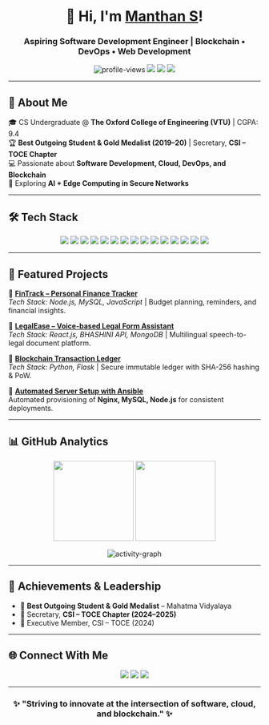 <!-- HEADER -->
<h1 align="center">🌟 Hi, I'm <a href="https://github.com/manthans2004">Manthan S</a>!</h1>
<h3 align="center">Aspiring Software Development Engineer | Blockchain • DevOps • Web Development</h3>

<p align="center">
  <img src="https://komarev.com/ghpvc/?username=manthans2004&label=Profile%20Views&color=0e75b6&style=flat" alt="profile-views" />
  <a href="mailto:manthansreddy@gmail.com"><img src="https://img.shields.io/badge/Email-%23EA4335.svg?&style=flat&logo=gmail&logoColor=white" /></a>
  <a href="https://www.linkedin.com/in/2004manthan-s"><img src="https://img.shields.io/badge/LinkedIn-%230A66C2.svg?&style=flat&logo=linkedin&logoColor=white" /></a>
  <a href="https://github.com/manthans2004"><img src="https://img.shields.io/badge/GitHub-%23181717.svg?&style=flat&logo=github&logoColor=white" /></a>
</p>

---

## 🚀 About Me  
🎓 CS Undergraduate @ **The Oxford College of Engineering (VTU)** | CGPA: 9.4  
🏆 **Best Outgoing Student & Gold Medalist (2019–20)** | Secretary, **CSI – TOCE Chapter**  
💻 Passionate about **Software Development, Cloud, DevOps, and Blockchain**  
🌱 Exploring **AI + Edge Computing in Secure Networks**  

---

## 🛠️ Tech Stack  

<p align="center">
  <!-- Languages -->
  <img src="https://img.shields.io/badge/Python-3776AB?style=for-the-badge&logo=python&logoColor=white" />
  <img src="https://img.shields.io/badge/Java-007396?style=for-the-badge&logo=java&logoColor=white" />
  
  <!-- Web -->
  <img src="https://img.shields.io/badge/HTML5-E34F26?style=for-the-badge&logo=html5&logoColor=white" />
  <img src="https://img.shields.io/badge/CSS3-1572B6?style=for-the-badge&logo=css3&logoColor=white" />
  <img src="https://img.shields.io/badge/JavaScript-F7DF1E?style=for-the-badge&logo=javascript&logoColor=black" />
  <img src="https://img.shields.io/badge/React-20232A?style=for-the-badge&logo=react&logoColor=61DAFB" />
  <img src="https://img.shields.io/badge/Node.js-339933?style=for-the-badge&logo=node.js&logoColor=white" />

  <!-- Databases -->
  <img src="https://img.shields.io/badge/MySQL-4479A1?style=for-the-badge&logo=mysql&logoColor=white" />
  <img src="https://img.shields.io/badge/MongoDB-47A248?style=for-the-badge&logo=mongodb&logoColor=white" />

  <!-- DevOps -->
  <img src="https://img.shields.io/badge/Docker-2496ED?style=for-the-badge&logo=docker&logoColor=white" />
  <img src="https://img.shields.io/badge/Kubernetes-326CE5?style=for-the-badge&logo=kubernetes&logoColor=white" />
  <img src="https://img.shields.io/badge/Azure_DevOps-0078D7?style=for-the-badge&logo=azuredevops&logoColor=white" />
  <img src="https://img.shields.io/badge/Ansible-EE0000?style=for-the-badge&logo=ansible&logoColor=white" />

  <!-- Tools -->
  <img src="https://img.shields.io/badge/Git-F05032?style=for-the-badge&logo=git&logoColor=white" />
  <img src="https://img.shields.io/badge/GitHub-181717?style=for-the-badge&logo=github&logoColor=white" />
</p>

---

## 📂 Featured Projects  

🔹 **[FinTrack – Personal Finance Tracker](#)**  
*Tech Stack: Node.js, MySQL, JavaScript* | Budget planning, reminders, and financial insights.  

🔹 **[LegalEase – Voice-based Legal Form Assistant](#)**  
*Tech Stack: React.js, BHASHINI API, MongoDB* | Multilingual speech-to-legal document platform.  

🔹 **[Blockchain Transaction Ledger](#)**  
*Tech Stack: Python, Flask* | Secure immutable ledger with SHA-256 hashing & PoW.  

🔹 **[Automated Server Setup with Ansible](#)**  
Automated provisioning of **Nginx, MySQL, Node.js** for consistent deployments.  

---

## 📊 GitHub Analytics  

<p align="center">
  <img src="https://github-readme-stats.vercel.app/api?username=manthans2004&show_icons=true&theme=tokyonight&hide_border=true" height="160" />
  <img src="https://github-readme-streak-stats.herokuapp.com/?user=manthans2004&theme=tokyonight&hide_border=true" height="160" />
</p>

<p align="center">
  <img src="https://github-readme-activity-graph.vercel.app/graph?username=manthans2004&theme=react-dark&hide_border=true" alt="activity-graph" />
</p>

---

## 🏅 Achievements & Leadership  
- 🥇 **Best Outgoing Student & Gold Medalist** – Mahatma Vidyalaya  
- 🔹 Secretary, **CSI – TOCE Chapter (2024–2025)**  
- 🔹 Executive Member, CSI – TOCE (2024)  

---

## 🌐 Connect With Me  

<p align="center">
  <a href="mailto:manthansreddy@gmail.com"><img src="https://img.shields.io/badge/Gmail-D14836?style=for-the-badge&logo=gmail&logoColor=white"></a>
  <a href="https://www.linkedin.com/in/2004manthan-s"><img src="https://img.shields.io/badge/LinkedIn-0077B5?style=for-the-badge&logo=linkedin&logoColor=white"></a>
  <a href="https://github.com/manthans2004"><img src="https://img.shields.io/badge/GitHub-100000?style=for-the-badge&logo=github&logoColor=white"></a>
</p>

---

<h3 align="center">✨ "Striving to innovate at the intersection of software, cloud, and blockchain." ✨</h3>
